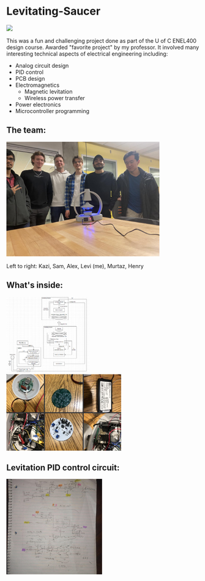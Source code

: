 # Levitating-Saucer


<img src="./images/Saucer%20skeleton%20demo.gif" height="200"  />



This was a fun and challenging project done as part of the U of C ENEL400 design course. Awarded "favorite project" by my professor. It involved many interesting technical aspects of electrical engineering including:
- Analog circuit design
- PID control 
- PCB design
- Electromagnetics
    - Magnetic levitation
    - Wireless power transfer
- Power electronics
- Microcontroller programming  


## The team:  
  
<img src="./images/the%20saucer%20team.jpg" width="400" height="300" />  

Left to right: Kazi, Sam, Alex, Levi (me), Murtaz, Henry  


## What's inside:  

<img src="./images/saucer%20block%20diagram.png" height="200" /><img src="./images/saucer%20circuit%20parts.png" height="200" />




## Levitation PID control circuit:  
  
<img src="./images/levitation%20control%20circuit.jpg" width="250"/>  

